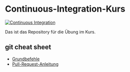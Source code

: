 # Continuous-Integration-Kurs

[![Continuous Integration](https://github.com/Obitobi117/ContinuesIntegrationKurs/actions/workflows/ci.yml/badge.svg)](https://github.com/Obitobi117/ContinuesIntegrationKurs/actions/workflows/ci.yml)

Das ist das Repository für die Übung im Kurs.

## git cheat sheet

- [Grundbefehle](Grundbefehle.md)
- [Pull-Request-Anleitung](Anleitung.md)

